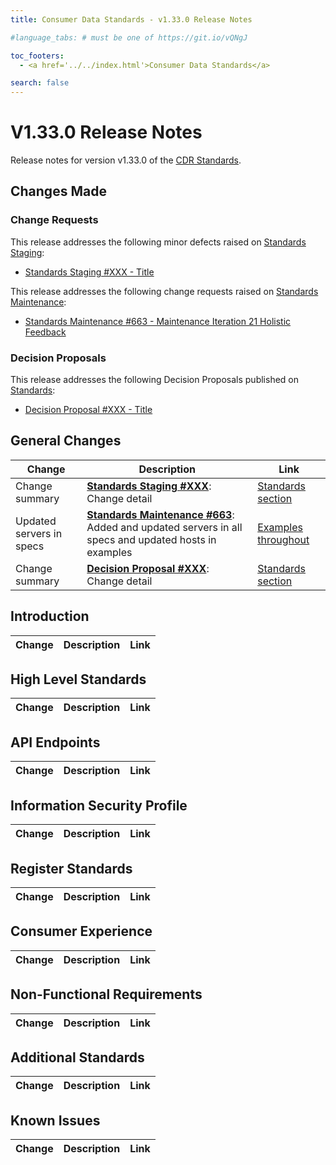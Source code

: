 ```yaml
---
title: Consumer Data Standards - v1.33.0 Release Notes

#language_tabs: # must be one of https://git.io/vQNgJ

toc_footers:
  - <a href='../../index.html'>Consumer Data Standards</a>

search: false
---
```


# V1.33.0 Release Notes
Release notes for version v1.33.0 of the [CDR Standards](../../index.html).

## Changes Made
### Change Requests

This release addresses the following minor defects raised on [Standards Staging](https://github.com/ConsumerDataStandardsAustralia/standards-staging/issues):

- [Standards Staging #XXX - Title](https://github.com/ConsumerDataStandardsAustralia/standards-staging/issues/XXX)

This release addresses the following change requests raised on [Standards Maintenance](https://github.com/ConsumerDataStandardsAustralia/standards-maintenance/issues):

- [Standards Maintenance #663 - Maintenance Iteration 21 Holistic Feedback](https://github.com/ConsumerDataStandardsAustralia/standards-maintenance/issues/663)


### Decision Proposals
This release addresses the following Decision Proposals published on [Standards](https://github.com/ConsumerDataStandardsAustralia/standards/issues):

- [Decision Proposal #XXX - Title](https://github.com/ConsumerDataStandardsAustralia/standards/issues/XXX)


## General Changes
|Change|Description|Link|
|------|-----------|----|
| Change summary | [**Standards Staging #XXX**](https://github.com/ConsumerDataStandardsAustralia/standards-staging/issues/XXX): Change detail | [Standards section](../../#section)
| Updated servers in specs | [**Standards Maintenance #663**](https://github.com/ConsumerDataStandardsAustralia/standards-maintenance/issues/663#issuecomment-2357351062): Added and updated servers in all specs and updated hosts in examples | [Examples throughout](../../?examples#introduction)
| Change summary | [**Decision Proposal #XXX**](https://github.com/ConsumerDataStandardsAustralia/standards/issues/XXX): Change detail | [Standards section](../../#section)


## Introduction
|Change|Description|Link|
|------|-----------|----|


## High Level Standards
|Change|Description|Link|
|------|-----------|----|


## API Endpoints
|Change|Description|Link|
|------|-----------|----|


## Information Security Profile
|Change|Description|Link|
|------|-----------|----|


## Register Standards
|Change|Description|Link|
|------|-----------|----|


## Consumer Experience
|Change|Description|Link|
|------|-----------|----|


## Non-Functional Requirements
|Change|Description|Link|
|------|-----------|----|


## Additional Standards
|Change|Description|Link|
|------|-----------|----|


## Known Issues
|Change|Description|Link|
|------|-----------|----|
